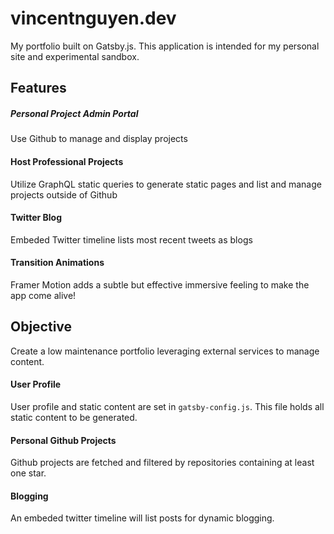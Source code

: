 # vincentnguyen.dev

My portfolio built on Gatsby.js. This application is intended for my personal site and experimental sandbox.

## Features

##### Personal Project Admin Portal

Use Github to manage and display projects

#### Host Professional Projects

Utilize GraphQL static queries to generate static pages and list and manage projects outside of Github

#### Twitter Blog

Embeded Twitter timeline lists most recent tweets as blogs

#### Transition Animations

Framer Motion adds a subtle but effective immersive feeling to make the app come alive!

## Objective

Create a low maintenance portfolio leveraging external services to manage content.

#### User Profile

User profile and static content are set in `gatsby-config.js`. This file holds all static content to be generated.

#### Personal Github Projects

Github projects are fetched and filtered by repositories containing at least one star.

#### Blogging

An embeded twitter timeline will list posts for dynamic blogging.
